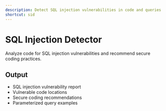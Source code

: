 ```yaml
---
description: Detect SQL injection vulnerabilities in code and queries
shortcut: sid
---
```


# SQL Injection Detector

Analyze code for SQL injection vulnerabilities and recommend secure coding practices.

## Output

- SQL injection vulnerability report
- Vulnerable code locations
- Secure coding recommendations
- Parameterized query examples
